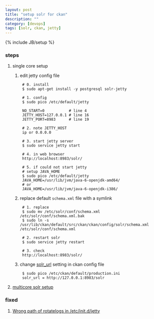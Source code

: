 ```yaml
---
layout: post
title: "setup solr for ckan"
description: ""
category: [devops]
tags: [solr, ckan, jetty]
---
```

{% include JB/setup %}


### steps

1. single core setup

    1. edit jetty config file

            # 0. install
            $ sudo apt-get install -y postgresql solr-jetty

            # 1. config
            $ sudo pico /etc/default/jetty

            NO_START=0           # line 4
            JETTY_HOST=127.0.0.1 # line 16
            JETTY_PORT=8983      # line 19

            # 2. note JETTY_HOST
            ip or 0.0.0.0

            # 3. start jetty server
            $ sudo service jetty start

            # 4. in web browser
            http://localhost:8983/solr/

            # 5. if could not start jetty
            # setup JAVA_HOME
            $ sudo pico /etc/default/jetty
            JAVA_HOME=/usr/lib/jvm/java-6-openjdk-amd64/
            # or
            JAVA_HOME=/usr/lib/jvm/java-6-openjdk-i386/

    1. replace default `schema.xml` file with a symlink

            # 1. replace
            $ sudo mv /etc/solr/conf/schema.xml /etc/solr/conf/schema.xml.bak
            $ sudo ln -s /usr/lib/ckan/default/src/ckan/ckan/config/solr/schema.xml /etc/solr/conf/schema.xml

            # 2. restart solr
            $ sudo service jetty restart

            # 3. check
            http://localhost:8983/solr/

    1. change [solr_url](http://docs.ckan.org/en/latest/maintaining/configuration.html#solr-url) setting in ckan config file

            $ sudo pico /etc/ckan/default/production.ini
            solr_url = http://127.0.0.1:8983/solr

1. [multicore solr setup](http://docs.ckan.org/en/latest/maintaining/solr-multicore.html)

### fixed

1. [Wrong path of rotatelogs in /etc/init.d/jetty](https://bugs.debian.org/cgi-bin/bugreport.cgi?bug=719875)